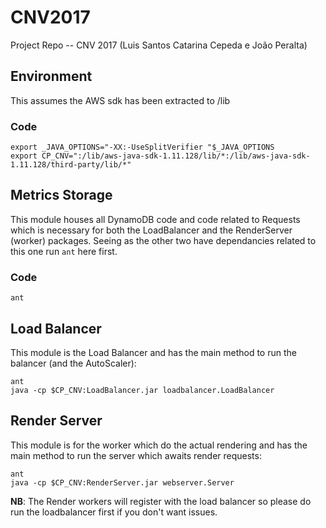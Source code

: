 # CNV2017
Project Repo -- CNV 2017 (Luis Santos Catarina Cepeda e João Peralta)

## Environment
This assumes the AWS sdk has been extracted to /lib 
### Code
```
export _JAVA_OPTIONS="-XX:-UseSplitVerifier "$_JAVA_OPTIONS
export CP_CNV=":/lib/aws-java-sdk-1.11.128/lib/*:/lib/aws-java-sdk-1.11.128/third-party/lib/*"
```


## Metrics Storage
This module houses all DynamoDB code and code related to Requests which is necessary for both the LoadBalancer and the RenderServer (worker) packages.
Seeing as the other two have dependancies related to this one run `ant` here first.

### Code
```
ant
```

## Load Balancer
This module is the Load Balancer and has the main method to run the balancer (and the AutoScaler):
```
ant
java -cp $CP_CNV:LoadBalancer.jar loadbalancer.LoadBalancer
```

## Render Server
This module is for the worker which do the actual rendering and has the main method to run the server which awaits render requests:
```
ant
java -cp $CP_CNV:RenderServer.jar webserver.Server
```
__NB__: The Render workers will register with the load balancer so please do run the loadbalancer first if you don't want issues.
